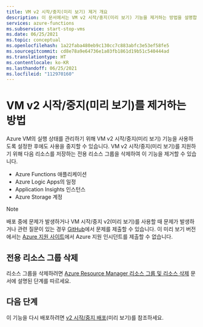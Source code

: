 ```yaml
---
title: VM v2 시작/중지(미리 보기) 제거 개요
description: 이 문서에서는 VM v2 시작/중지(미리 보기) 기능을 제거하는 방법을 설명합니다.
services: azure-functions
ms.subservice: start-stop-vms
ms.date: 06/25/2021
ms.topic: conceptual
ms.openlocfilehash: 1a22faba480eb9c130cc7c883abfc3e53ef58fe5
ms.sourcegitcommit: cd8e78a9e64736e1a03fb1861d19b51c540444ad
ms.translationtype: HT
ms.contentlocale: ko-KR
ms.lasthandoff: 06/25/2021
ms.locfileid: "112970160"
---
```

# <a name="how-to-remove-startstop-vms-v2-preview"></a>VM v2 시작/중지(미리 보기)를 제거하는 방법

Azure VM의 실행 상태를 관리하기 위해 VM v2 시작/중지(미리 보기) 기능을 사용하도록 설정한 후에도 사용을 중지할 수 있습니다. VM v2 시작/중지(미리 보기)를 지원하기 위해 다음 리소스를 저장하는 전용 리소스 그룹을 삭제하여 이 기능을 제거할 수 있습니다.

- Azure Functions 애플리케이션
- Azure Logic Apps의 일정
- Application Insights 인스턴스
- Azure Storage 계정

> [!NOTE]
> 배포 중에 문제가 발생하거나 VM 시작/중지 v2(미리 보기)를 사용할 때 문제가 발생하거나 관련 질문이 있는 경우 [GitHub](https://github.com/microsoft/startstopv2-deployments/issues)에서 문제를 제출할 수 있습니다. 이 미리 보기 버전에서는 [Azure 지원 사이트](https://azure.microsoft.com/support/options/)에서 Azure 지원 인시던트를 제출할 수 없습니다. 

## <a name="delete-the-dedicated-resource-group"></a>전용 리소스 그룹 삭제

리소스 그룹을 삭제하려면 [Azure Resource Manager 리소스 그룹 및 리소스 삭제](../../azure-resource-manager/management/delete-resource-group.md) 문서에 설명된 단계를 따르세요.

## <a name="next-steps"></a>다음 단계

이 기능을 다시 배포하려면 [v2 시작/중지 배포](deploy.md)(미리 보기)를 참조하세요.